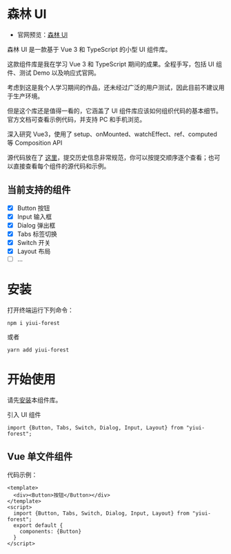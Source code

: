 # 森林 UI

* 官网预览：[森林 UI](https://yichang8421.gitee.io/forest-ui/index.html)

森林 UI 是一款基于 Vue 3 和 TypeScript 的小型 UI 组件库。

这款组件库是我在学习 Vue 3 和 TypeScript 期间的成果。全程手写，包括 UI 组件、测试 Demo 以及响应式官网。

考虑到这是我个人学习期间的作品，还未经过广泛的用户测试，因此目前不建议用于生产环境。

但是这个库还是值得一看的，它涵盖了 UI 组件库应该如何组织代码的基本细节。官方文档可查看示例代码，并支持 PC 和手机浏览。

深入研究 Vue3，使用了 setup、onMounted、watchEffect、ref、computed 等 Composition API

源代码放在了 [这里](https://github.com/yichang8421/yiui-forest)，提交历史信息非常规范，你可以按提交顺序逐个查看；也可以直接查看每个组件的源代码和示例。

## 当前支持的组件

- [x] Button 按钮
- [x] Input 输入框
- [x] Dialog 弹出框
- [x] Tabs 标签切换
- [x] Switch 开关
- [x] Layout 布局
- [ ] ...

# 安装

打开终端运行下列命令：

```npm i yiui-forest```

或者

```yarn add yiui-forest```

# 开始使用

请先[安装](#/doc/install)本组件库。

引入 UI 组件

```import {Button, Tabs, Switch, Dialog, Input, Layout} from "yiui-forest";```

## Vue 单文件组件

代码示例：

```
<template>
  <div><Button>按钮</Button></div>
</template>
<script>
  import {Button, Tabs, Switch, Dialog, Input, Layout} from "yiui-forest";
  export default {
    components: {Button}
  }
</script>
```